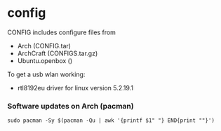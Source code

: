 # config

CONFIG includes configure files from

* Arch (CONFIG.tar)
* ArchCraft (CONFIGS.tar.gz)
* Ubuntu.openbox ()

To get a usb wlan working:
* rtl8192eu driver for linux version 5.2.19.1

### Software updates on Arch (pacman)

    sudo pacman -Sy $(pacman -Qu | awk '{printf $1" "} END{print ""}')
